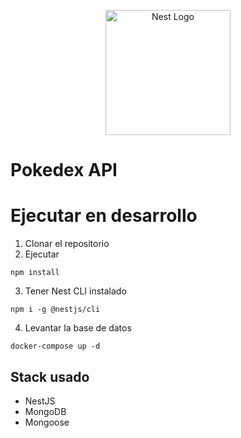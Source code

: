 <p align="center">
  <a href="http://nestjs.com/" target="blank"><img src="https://nestjs.com/img/logo-small.svg" width="200" alt="Nest Logo" /></a>
</p>
<h1>Pokedex API</h1>

# Ejecutar en desarrollo

1. Clonar el repositorio
2. Ejecutar
 ```
 npm install

 ```
 3. Tener Nest CLI instalado
 ```
 npm i -g @nestjs/cli
 ```

 4. Levantar la base de datos
 ```
 docker-compose up -d
 ```

 ## Stack usado
 * NestJS
 * MongoDB
 * Mongoose
